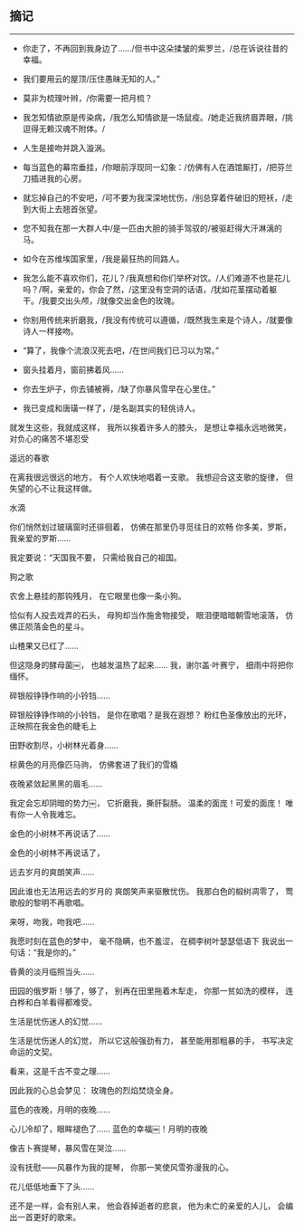 ## 摘记
------

- 你走了，不再回到我身边了……/但书中这朵揉皱的紫罗兰，/总在诉说往昔的幸福。
 
 
- 我们要用云的屋顶/压住愚昧无知的人。”
 

 
- 莫非为梳理叶辫，/你需要一把月梳？
 
- 我怎知情欲原是传染病，/我怎么知情欲是一场鼠疫。/她走近我挤眉弄眼，/挑逗得无赖汉魂不附体。/

- 人生是接吻并跳入漩涡。
 
- 每当蓝色的幕帘垂挂，/你眼前浮现同一幻象：/仿佛有人在酒馆厮打，/把芬兰刀插进我的心房。
 
 
- 就忘掉自己的不安吧，/可不要为我深深地忧伤，/别总穿着件破旧的短袄，/走到大街上去翘首张望。
 
 
- 您不知我在那一大群人中/是一匹由大胆的骑手驾驭的/被驱赶得大汗淋漓的马。
 
 
- 如今在苏维埃国家里，/我是最狂热的同路人。
 

- 我怎么能不喜欢你们，花儿？/我真想和你们举杯对饮。/人们难道不也是花儿吗？/啊，亲爱的，你会了然，/这里没有空洞的话语，/犹如花茎摆动着躯干。/我要交出头颅，/就像交出金色的玫瑰。
 
 
- 你别用传统来折磨我，/我没有传统可以遵循，/既然我生来是个诗人，/就要像诗人一样接吻。
- “算了，我像个流浪汉死去吧，/在世间我们已习以为常。”

- 窗头挂着月，窗前拂着风……
  
- 你去生炉子，你去铺被褥，/缺了你暴风雪早在心里住。”
 
 
- 我已变成和唐璜一样了，/是名副其实的轻佻诗人。
 
 
就发生这些，我就成这样，
我所以挨着许多人的膝头，
是想让幸福永远地微笑，
对负心的痛苦不堪忍受
 
遥远的春歌
 
在离我很远很远的地方，
有个人欢快地唱着一支歌。
我想迎合这支歌的旋律，
但失望的心不让我这样做。
 
水滴
 
你们悄然划过玻璃窗时还徘徊着，
仿佛在那里仍寻觅往日的欢畅
你多美，罗斯，我亲爱的罗斯……
 
我定要说：“天国我不要，
只需给我自己的祖国。
 
狗之歌
 
农舍上悬挂的那钩残月，
在它眼里也像一条小狗。
 
 
恰似有人投去戏弄的石头，
母狗却当作施舍物接受，
眼泪便暗暗朝雪地滚落，
仿佛正陨落金色的星斗。
 
山楂果又已红了……
 
但这隐身的酵母菌￼，
也越发温热了起来……
我，谢尔盖·叶赛宁，
细雨中将把你缅怀。
 
碎银般铮铮作响的小铃铛……
 
碎银般铮铮作响的小铃铛，
是你在歌唱？是我在遐想？
粉红色圣像放出的光环，
正映照在我金色的睫毛上
 
田野收割尽，小树林光着身……
 
棕黄色的月亮像匹马驹，
仿佛套进了我们的雪橇
 
夜晚紧敛起黑黑的眉毛……
 
我定会忘却阴暗的势力￼，
它折磨我，撕肝裂肠。
温柔的面庞！可爱的面庞！
唯有你一人令我难忘。
 
金色的小树林不再说话了……
 
金色的小树林不再说话了，
 
远去岁月的爽朗笑声……
 
因此谁也无法用远去的岁月的
爽朗笑声来驱散忧伤。
我那白色的椴树凋零了，
莺歌般的黎明不再歌唱。
 
来呀，吻我，吻我吧……
 
我愿时刻在蓝色的梦中，
毫不隐瞒，也不羞涩，
在稠李树叶瑟瑟低语下
我说出一句话：“我是你的。”
 
昏黄的淡月临照当头……
 
田园的俄罗斯！够了，够了，
别再在田里拖着木犁走，
你那一贫如洗的模样，
连白桦和白羊看得都难受。
 
生活是忧伤迷人的幻觉……
 
生活是忧伤迷人的幻觉，
所以它这般强劲有力，
甚至能用那粗暴的手，
书写决定命运的文契。
 
看来，这是千古不变之理……
 
因此我的心总会梦见：
玫瑰色的烈焰焚烧全身。
 
蓝色的夜晚，月明的夜晚……
 
心儿冷却了，眼眸褪色了……
蓝色的幸福￼！月明的夜晚
 
像吉卜赛提琴，暴风雪在哭泣……
 
没有抚慰——风暴作为我的提琴，
你那一笑使风雪弥漫我的心。
 
花儿低低地垂下了头……
 
还不是一样，会有别人来，
他会吞掉逝者的悲哀，
他为未亡的亲爱的人儿，
会编出一首更好的歌来。
